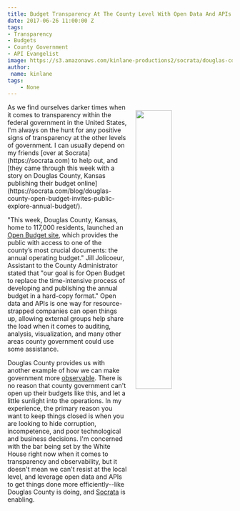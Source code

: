 ```yaml
---
title: Budget Transparency At The County Level With Open Data And APIs
date: 2017-06-26 11:00:00 Z
tags:
- Transparency
- Budgets
- County Government
- API Evangelist
image: https://s3.amazonaws.com/kinlane-productions2/socrata/douglas-county-operating-budget-768x485.png
author:
 name: kinlane
tags:
    - None
---
```

<p><a href="https://socrata.com/blog/douglas-county-open-budget-invites-public-explore-annual-budget/"><img src="https://s3.amazonaws.com/kinlane-productions2/socrata/douglas-county-operating-budget-768x485.png" align="right" width="40%" style="padding: 15px;" /></a></p>
As we find ourselves darker times when it comes to transparency within the federal government in the United States, I'm always on the hunt for any positive signs of transparency at the other levels of government. I can usually depend on my friends [over at Socrata](https://socrata.com) to help out, and [they came through this week with a story on Douglas County, Kansas publishing their budget online](https://socrata.com/blog/douglas-county-open-budget-invites-public-explore-annual-budget/).

"This week, Douglas County, Kansas, home to 117,000 residents, launched an [Open Budget site](http://budget.douglascountyks.org/), which provides the public with access to one of the county’s most crucial documents: the annual operating budget." Jill Jolicoeur, Assistant to the County Administrator stated that "our goal is for Open Budget to replace the time-intensive process of developing and publishing the annual budget in a hard-copy format." Open data and APIs is one way for resource-strapped companies can open things up, allowing external groups help share the load when it comes to auditing, analysis, visualization, and many other areas county government could use some assistance.

Douglas County provides us with another example of how we can make government more [observable](http://observability.apievangelist.com/). There is no reason that county government can't open up their budgets like this, and let a little sunlight into the operations. In my experience, the primary reason you want to keep things closed is when you are looking to hide corruption, incompetence, and poor technological and business decisions. I'm concerned with the bar being set by the White House right now when it comes to transparency and observability, but it doesn't mean we can't resist at the local level, and leverage open data and APIs to get things done more efficiently--like Douglas County is doing, and [Socrata](https://socrata.com) is enabling.
